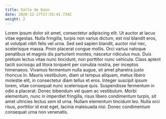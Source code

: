 ```yaml
---
title: Salle de bain
date: 2020-12-17T17:55:41.734Z
weight: 2
---
```


Lorem ipsum dolor sit amet, consectetur adipiscing elit. Ut auctor at lacus vitae egestas. Nulla fringilla, turpis non varius dictum, est nisl blandit eros, at volutpat nibh felis vel urna. Sed sed sapien blandit, auctor nisl nec, scelerisque massa. Proin placerat congue mollis. Orci varius natoque penatibus et magnis dis parturient montes, nascetur ridiculus mus. Duis pretium lectus vitae nunc tincidunt, non porttitor nunc vehicula. Class aptent taciti sociosqu ad litora torquent per conubia nostra, per inceptos himenaeos. Vivamus fermentum nulla augue, sit amet pharetra justo rhoncus in. Mauris vestibulum, diam ut tempus aliquam, metus libero molestie elit, in consectetur diam tellus et eros. Integer suscipit ipsum lorem, vitae consequat nunc scelerisque quis. Suspendisse fermentum in odio a placerat. Donec bibendum vel quam ac vestibulum. Morbi elementum, nunc in imperdiet fringilla, risus libero condimentum turpis, sit amet ultricies lectus sem id urna. Nullam elementum tincidunt leo. Nulla orci risus, porttitor id erat eget, lacinia malesuada nisi. Donec condimentum consequat urna non venenatis. 
